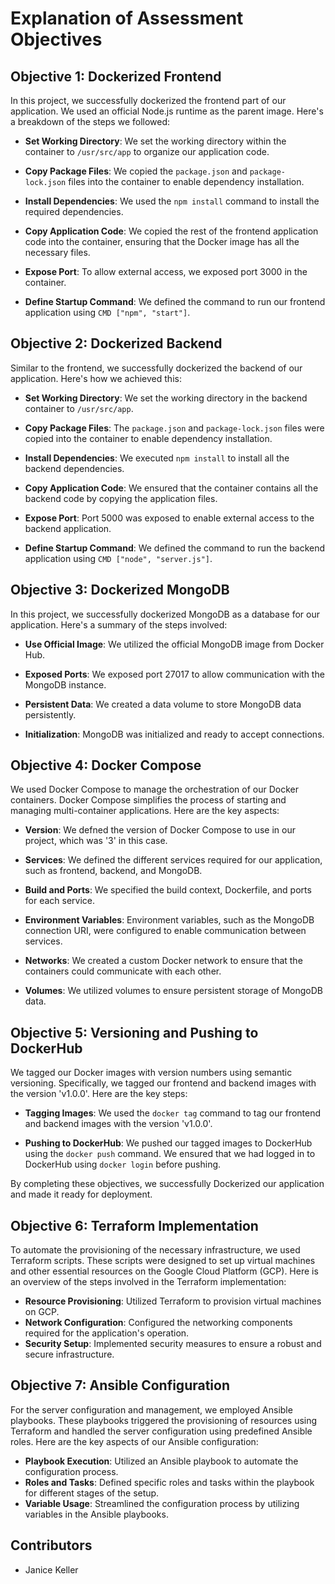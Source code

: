 # Explanation of Assessment Objectives

## Objective 1: Dockerized Frontend

In this project, we successfully dockerized the frontend part of our application. We used an official Node.js runtime as the parent image. Here's a breakdown of the steps we followed:

- **Set Working Directory**: We set the working directory within the container to `/usr/src/app` to organize our application code.

- **Copy Package Files**: We copied the `package.json` and `package-lock.json` files into the container to enable dependency installation.

- **Install Dependencies**: We used the `npm install` command to install the required dependencies.

- **Copy Application Code**: We copied the rest of the frontend application code into the container, ensuring that the Docker image has all the necessary files.

- **Expose Port**: To allow external access, we exposed port 3000 in the container.

- **Define Startup Command**: We defined the command to run our frontend application using `CMD ["npm", "start"]`.

## Objective 2: Dockerized Backend

Similar to the frontend, we successfully dockerized the backend of our application. Here's how we achieved this:

- **Set Working Directory**: We set the working directory in the backend container to `/usr/src/app`.

- **Copy Package Files**: The `package.json` and `package-lock.json` files were copied into the container to enable dependency installation.

- **Install Dependencies**: We executed `npm install` to install all the backend dependencies.

- **Copy Application Code**: We ensured that the container contains all the backend code by copying the application files.

- **Expose Port**: Port 5000 was exposed to enable external access to the backend application.

- **Define Startup Command**: We defined the command to run the backend application using `CMD ["node", "server.js"]`.

## Objective 3: Dockerized MongoDB

In this project, we successfully dockerized MongoDB as a database for our application. Here's a summary of the steps involved:

- **Use Official Image**: We utilized the official MongoDB image from Docker Hub.

- **Exposed Ports**: We exposed port 27017 to allow communication with the MongoDB instance.

- **Persistent Data**: We created a data volume to store MongoDB data persistently.

- **Initialization**: MongoDB was initialized and ready to accept connections.

## Objective 4: Docker Compose

We used Docker Compose to manage the orchestration of our Docker containers. Docker Compose simplifies the process of starting and managing multi-container applications. Here are the key aspects:

- **Version**: We defned the version of Docker Compose to use in our project, which was '3' in this case.

- **Services**: We defined the different services required for our application, such as frontend, backend, and MongoDB.

- **Build and Ports**: We specified the build context, Dockerfile, and ports for each service.

- **Environment Variables**: Environment variables, such as the MongoDB connection URI, were configured to enable communication between services.

- **Networks**: We created a custom Docker network to ensure that the containers could communicate with each other.

- **Volumes**: We utilized volumes to ensure persistent storage of MongoDB data.

## Objective 5: Versioning and Pushing to DockerHub

We tagged our Docker images with version numbers using semantic versioning. Specifically, we tagged our frontend and backend images with the version 'v1.0.0'. Here are the key steps:

- **Tagging Images**: We used the `docker tag` command to tag our frontend and backend images with the version 'v1.0.0'.

- **Pushing to DockerHub**: We pushed our tagged images to DockerHub using the `docker push` command. We ensured that we had logged in to DockerHub using `docker login` before pushing.

By completing these objectives, we successfully Dockerized our application and made it ready for deployment.



## Objective 6: Terraform Implementation

To automate the provisioning of the necessary infrastructure, we used Terraform scripts. These scripts were designed to set up virtual machines and other essential resources on the Google Cloud Platform (GCP). Here is an overview of the steps involved in the Terraform implementation:

- **Resource Provisioning**: Utilized Terraform to provision virtual machines on GCP.
- **Network Configuration**: Configured the networking components required for the application's operation.
- **Security Setup**: Implemented security measures to ensure a robust and secure infrastructure.

## Objective 7: Ansible Configuration

For the server configuration and management, we employed Ansible playbooks. These playbooks triggered the provisioning of resources using Terraform and handled the server configuration using predefined Ansible roles. Here are the key aspects of our Ansible configuration:

- **Playbook Execution**: Utilized an Ansible playbook to automate the configuration process.
- **Roles and Tasks**: Defined specific roles and tasks within the playbook for different stages of the setup.
- **Variable Usage**: Streamlined the configuration process by utilizing variables in the Ansible playbooks.

## Contributors
- Janice Keller

